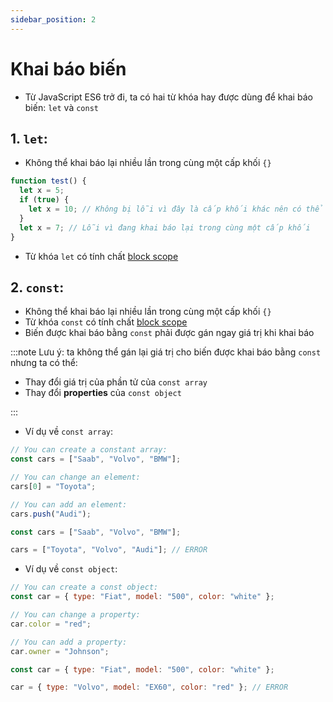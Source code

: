 ```yaml
---
sidebar_position: 2
---
```


# Khai báo biến

- Từ JavaScript ES6 trở đi, ta có hai từ khóa hay được dùng để khai báo biến: `let` và `const`

## 1. `let`:

- Không thể khai báo lại nhiều lần trong cùng một cấp khối `{}`

```js
function test() {
  let x = 5;
  if (true) {
    let x = 10; // Không bị lỗi vì đây là cấp khối khác nên có thể khai báo lại
  }
  let x = 7; // Lỗi vì đang khai báo lại trong cùng một cấp khối
}
```

- Từ khóa `let` có tính chất [block scope](./block-scope)

## 2. `const`:

- Không thể khai báo lại nhiều lần trong cùng một cấp khối `{}`
- Từ khóa `const` có tính chất [block scope](./block-scope)
- Biến được khai báo bằng `const` phải được gán ngay giá trị khi khai báo

:::note
Lưu ý: ta không thể gán lại giá trị cho biến được khai báo bằng `const` nhưng ta có thể:

- Thay đổi giá trị của phần tử của `const array`
- Thay đổi **properties** của `const object`

:::

- Ví dụ về `const array`:

```js
// You can create a constant array:
const cars = ["Saab", "Volvo", "BMW"];

// You can change an element:
cars[0] = "Toyota";

// You can add an element:
cars.push("Audi");
```

```js
const cars = ["Saab", "Volvo", "BMW"];

cars = ["Toyota", "Volvo", "Audi"]; // ERROR
```

- Ví dụ về `const object`:

```js
// You can create a const object:
const car = { type: "Fiat", model: "500", color: "white" };

// You can change a property:
car.color = "red";

// You can add a property:
car.owner = "Johnson";
```

```js
const car = { type: "Fiat", model: "500", color: "white" };

car = { type: "Volvo", model: "EX60", color: "red" }; // ERROR
```

